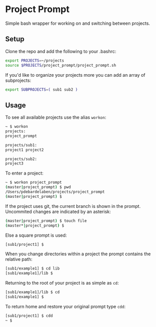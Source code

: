 # Project Prompt

Simple bash wrapper for working on and switching between projects.

## Setup
Clone the repo and add the following to your .bashrc:
```bash
export PROJECTS=~/projects
source $PROJECTS/project_prompt/project_prompt.sh
```

If you'd like to organize your projects more you can add an array of subprojects:
```bash
export SUBPROJECTS=( sub1 sub2 )
```

## Usage
To see all available projects use the alias `workon`:
```bash
~ $ workon
projects:
project_prompt

projects/sub1:
project1 project2

projects/sub2:
project3
```

To enter a project:
```bash
~ $ workon project_prompt 
(master|project_prompt) $ pwd
/Users/pdebardelaben/projects/project_prompt
(master|project_prompt) $ 
```

If the project uses git, the current branch is shown in the prompt.  Uncommited changes are indicated by an asterisk:
```bash
(master|project_prompt) $ touch file
(master*|project_prompt) $ 
```

Else a square prompt is used:
```bash
[sub1/project1] $
```

When you change directories within a project the prompt contains the relative path:
```bash
[sub1/example1] $ cd lib
[sub1/example1]/lib $ 
```

Returning to the root of your project is as simple as `cd`:
```bash
[sub1/example1]/lib $ cd
[sub1/example1] $ 
```

To return home and restore your original prompt type `cdd`:
```bash
[sub1/project1] $ cdd
~ $
```
